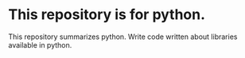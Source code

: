 # This repository is for python.

This repository summarizes python.
Write code written about libraries available in python.
